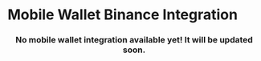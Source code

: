 # Mobile Wallet Binance Integration

<h3 align="center">
  No mobile wallet integration available yet! It will be updated soon.
</h3>